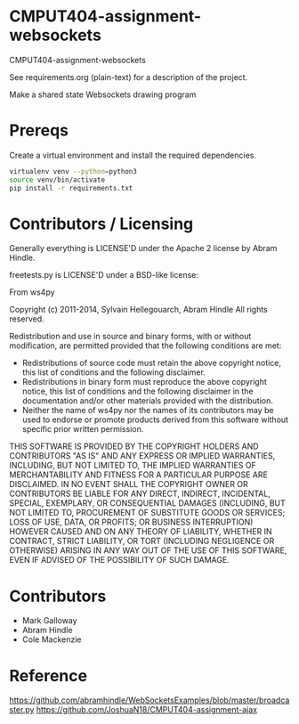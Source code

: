 CMPUT404-assignment-websockets
==============================

CMPUT404-assignment-websockets

See requirements.org (plain-text) for a description of the project.

Make a shared state Websockets drawing program

Prereqs
=======
Create a virtual environment and install the required dependencies.

```bash
virtualenv venv --python=python3
source venv/bin/activate
pip install -r requirements.txt
```

Contributors / Licensing
========================

Generally everything is LICENSE'D under the Apache 2 license by Abram Hindle.

freetests.py is LICENSE'D under a BSD-like license:

From ws4py

Copyright (c) 2011-2014, Sylvain Hellegouarch, Abram Hindle
All rights reserved.

Redistribution and use in source and binary forms, with or without
modification, are permitted provided that the following conditions are met:

 * Redistributions of source code must retain the above copyright notice,
   this list of conditions and the following disclaimer.
 * Redistributions in binary form must reproduce the above copyright
   notice, this list of conditions and the following disclaimer in the
   documentation and/or other materials provided with the distribution.
 * Neither the name of ws4py nor the names of its contributors may be used
   to endorse or promote products derived from this software without
   specific prior written permission.

THIS SOFTWARE IS PROVIDED BY THE COPYRIGHT HOLDERS AND CONTRIBUTORS "AS IS"
AND ANY EXPRESS OR IMPLIED WARRANTIES, INCLUDING, BUT NOT LIMITED TO, THE
IMPLIED WARRANTIES OF MERCHANTABILITY AND FITNESS FOR A PARTICULAR PURPOSE
ARE DISCLAIMED. IN NO EVENT SHALL THE COPYRIGHT OWNER OR CONTRIBUTORS BE
LIABLE FOR ANY DIRECT, INDIRECT, INCIDENTAL, SPECIAL, EXEMPLARY, OR
CONSEQUENTIAL DAMAGES (INCLUDING, BUT NOT LIMITED TO, PROCUREMENT OF
SUBSTITUTE GOODS OR SERVICES; LOSS OF USE, DATA, OR PROFITS; OR BUSINESS
INTERRUPTION) HOWEVER CAUSED AND ON ANY THEORY OF LIABILITY, WHETHER IN
CONTRACT, STRICT LIABILITY, OR TORT (INCLUDING NEGLIGENCE OR OTHERWISE)
ARISING IN ANY WAY OUT OF THE USE OF THIS SOFTWARE, EVEN IF ADVISED OF THE
POSSIBILITY OF SUCH DAMAGE.

Contributors
============

* Mark Galloway
* Abram Hindle
* Cole Mackenzie

Reference
=========
https://github.com/abramhindle/WebSocketsExamples/blob/master/broadcaster.py
https://github.com/JoshuaN18/CMPUT404-assignment-ajax